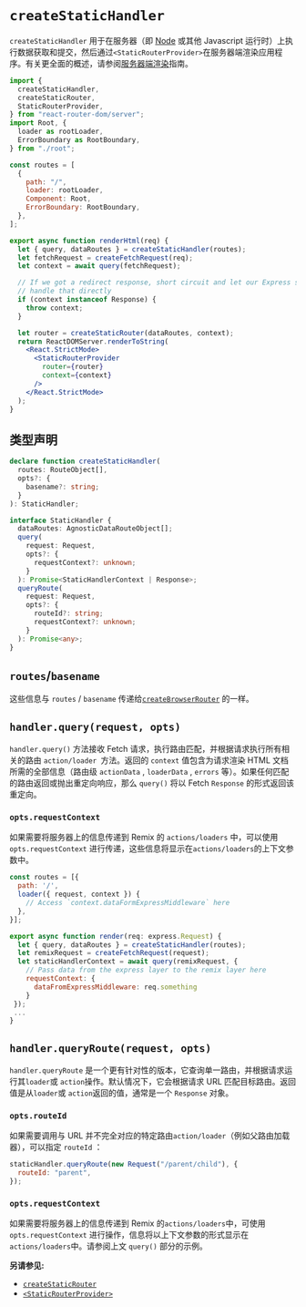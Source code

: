 # `createStaticHandler`

`createStaticHandler` 用于在服务器（即 [Node](https://nodejs.org/) 或其他 Javascript 运行时）上执行数据获取和提交，然后通过`<StaticRouterProvider>`在服务器端渲染应用程序。有关更全面的概述，请参阅[服务器端渲染](../guides/ssr)指南。

```jsx
import {
  createStaticHandler,
  createStaticRouter,
  StaticRouterProvider,
} from "react-router-dom/server";
import Root, {
  loader as rootLoader,
  ErrorBoundary as RootBoundary,
} from "./root";

const routes = [
  {
    path: "/",
    loader: rootLoader,
    Component: Root,
    ErrorBoundary: RootBoundary,
  },
];

export async function renderHtml(req) {
  let { query, dataRoutes } = createStaticHandler(routes);
  let fetchRequest = createFetchRequest(req);
  let context = await query(fetchRequest);

  // If we got a redirect response, short circuit and let our Express server
  // handle that directly
  if (context instanceof Response) {
    throw context;
  }

  let router = createStaticRouter(dataRoutes, context);
  return ReactDOMServer.renderToString(
    <React.StrictMode>
      <StaticRouterProvider
        router={router}
        context={context}
      />
    </React.StrictMode>
  );
}
```

## 类型声明

```ts
declare function createStaticHandler(
  routes: RouteObject[],
  opts?: {
    basename?: string;
  }
): StaticHandler;

interface StaticHandler {
  dataRoutes: AgnosticDataRouteObject[];
  query(
    request: Request,
    opts?: {
      requestContext?: unknown;
    }
  ): Promise<StaticHandlerContext | Response>;
  queryRoute(
    request: Request,
    opts?: {
      routeId?: string;
      requestContext?: unknown;
    }
  ): Promise<any>;
}
```

## `routes`/`basename`

这些信息与 `routes` / `basename` 传递给[`createBrowserRouter`](../routers/create-browser-router) 的一样。

## `handler.query(request, opts)`

`handler.query()` 方法接收 Fetch 请求，执行路由匹配，并根据请求执行所有相关的路由 `action/loader `方法。返回的 `context` 值包含为请求渲染 HTML 文档所需的全部信息（路由级 `actionData` , `loaderData` , `errors` 等）。如果任何匹配的路由返回或抛出重定向响应，那么 `query()` 将以 Fetch `Response` 的形式返回该重定向。

### `opts.requestContext`

如果需要将服务器上的信息传递到 Remix 的 `actions/loaders` 中，可以使用 `opts.requestContext` 进行传递，这些信息将显示在`actions/loaders`的上下文参数中。

```jsx
const routes = [{
  path: '/',
  loader({ request, context }) {
    // Access `context.dataFormExpressMiddleware` here
  },
}];

export async function render(req: express.Request) {
  let { query, dataRoutes } = createStaticHandler(routes);
  let remixRequest = createFetchRequest(request);
  let staticHandlerContext = await query(remixRequest, {
    // Pass data from the express layer to the remix layer here
    requestContext: {
      dataFromExpressMiddleware: req.something
    }
 });
 ...
}
```

## `handler.queryRoute(request, opts)`

`handler.queryRoute` 是一个更有针对性的版本，它查询单一路由，并根据请求运行其`loader`或 `action`操作。默认情况下，它会根据请求 URL 匹配目标路由。返回值是从`loader`或 `action`返回的值，通常是一个 `Response` 对象。

### `opts.routeId`

如果需要调用与 URL 并不完全对应的特定路由`action/loader`（例如父路由加载器），可以指定 `routeId` ：

```jsx
staticHandler.queryRoute(new Request("/parent/child"), {
  routeId: "parent",
});
```

### `opts.requestContext`

如果需要将服务器上的信息传递到 Remix 的`actions/loaders`中，可使用 `opts.requestContext` 进行操作，信息将以上下文参数的形式显示在`actions/loaders`中。请参阅上文 `query()` 部分的示例。

**另请参见:**

- [`createStaticRouter`](../routers/create-static-router)
- [`<StaticRouterProvider>`](../routers/static-router-provider)